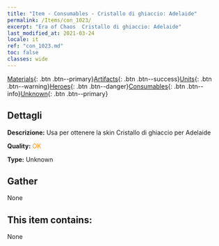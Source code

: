 ```yaml
---
title: "Item - Consumables - Cristallo di ghiaccio: Adelaide"
permalink: /Items/con_1023/
excerpt: "Era of Chaos  Cristallo di ghiaccio: Adelaide"
last_modified_at: 2021-03-24
locale: it
ref: "con_1023.md"
toc: false
classes: wide
---
```

 [Materials](/it/Items/){: .btn .btn--primary}[Artifacts](/it/Items/Artifacts/){: .btn .btn--success}[Units](/it/Items/Units/){: .btn .btn--warning}[Heroes](/it/Items/Heroes/){: .btn .btn--danger}[Consumables](/it/Items/Consumables/){: .btn .btn--info}[Unknown](/it/Items/Unknown/){: .btn .btn--primary}

## Dettagli
 **Descrizione:** Usa per ottenere la skin Cristallo di ghiaccio per Adelaide

 **Quality:** <span style="color: #FF8C00">OK</span>

 **Type:** Unknown

## Gather

  None

## This item contains:

  None

